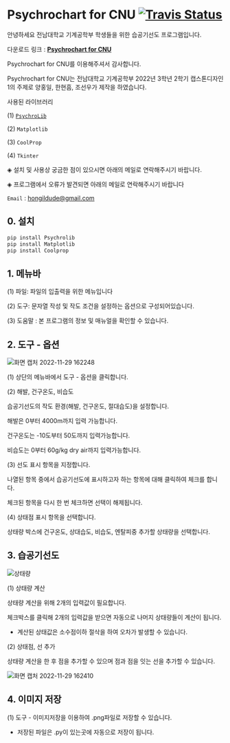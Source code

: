 # Psychrochart for CNU [![Travis Status](https://travis-ci.org/azogue/psychrochart.svg?branch=master)](https://github.com/Hongildude/Psychrochart-for-CNU) 


안녕하세요 전남대학교 기계공학부 학생들을 위한 습공기선도 프로그램입니다. 

다운로드 링크 :  **[Psychrochart for CNU](https://github.com/Hongildude/Psychrochart-for-CNU)** 

Psychrochart for CNU를 이용해주셔서 감사합니다.

Psychrochart for CNU는 전남대학교 기계공학부 2022년 3학년 2학기 캡스톤디자인1의 주제로 양홍일, 한현흠, 조선우가 제작을 하였습니다.

사용된 라이브러리 

(1) [`PsychroLib`](https://github.com/psychrometrics/psychrolib)

(2) `Matplotlib`

(3) `CoolProp`

(4) `Tkinter`

◈ 설치 및 사용상 궁금한 점이 있으시면 아래의 메일로 연락해주시기 바랍니다.

◈ 프로그램에서 오류가 발견되면 아래의 메일로 연락해주시기 바랍니다

`Email` : hongildude@gmail.com

## 0. 설치

```Bash
pip install Psychrolib
pip install Matplotlib
pip install Coolprop
```

## 1. 메뉴바

(1) 파일: 파일의 입출력을 위한 메뉴입니다

(2) 도구: 문자열 작성 및 작도 조건을 설정하는 옵션으로 구성되어있습니다.

(3) 도움말 : 본 프로그램의 정보 및 매뉴얼을 확인할 수 있습니다.

## 2. 도구 - 옵션

![화면 캡처 2022-11-29 162248](https://user-images.githubusercontent.com/96619234/204464665-6411aeff-c6a4-4a83-bc9d-a40797a06e71.png)

(1) 상단의 메뉴바에서 도구 - 옵션을 클릭합니다.

(2) 해발, 건구온도, 비습도

습공기선도의 작도 환경(해발, 건구온도, 절대습도)을 설정합니다.

해발은 0부터 4000m까지 입력 가능합니다.

건구온도는 -10도부터 50도까지 입력가능합니다.

비습도는 0부터 60g/kg dry air까지 입력가능합니다.

(3) 선도 표시 항목을 지정합니다.

나열된 항목 중에서 습공기선도에 표시하고자 하는 항목에 대해 클릭하여 체크를 합니다.

체크된 항목을 다시 한 번 체크하면 선택이 해제됩니다.

(4) 상태점 표시 항목을 선택합니다.

상태량 박스에 건구온도, 상대습도, 비습도, 엔탈피중 추가할 상태량을 선택합니다.

## 3. 습공기선도
![상태량](https://user-images.githubusercontent.com/96619234/204464368-2cccf3b5-6fe2-4a1e-bf00-abb7f2dd13a0.png)

(1) 상태량 계산 

상태량 계산을 위해 2개의 입력값이 필요합니다. 

체크박스를 클릭해 2개의 입력값을 받으면 자동으로 나머지 상태량들이 계산이 됩니다.

- 계산된 상태값은 소수점이하 절삭을 하여 오차가 발생할 수 있습니다.

(2) 상태점, 선 추가 

상태량 계산을 한 후 점을 추가할 수 있으며 점과 점을 잇는 선을 추가할 수 있습니다.

![화면 캡처 2022-11-29 162410](https://user-images.githubusercontent.com/96619234/204465020-e4e46d28-b158-4947-9d63-bf76dc58e740.png)


## 4. 이미지 저장

(1) 도구 - 이미지저장을 이용하여 .png파일로 저장할 수 있습니다.

- 저장된 파일은 .py이 있는곳에 자동으로 저장이 됩니다.
